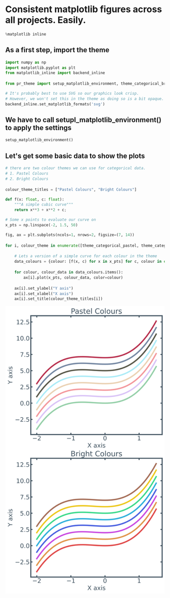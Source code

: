 # Consistent matplotlib figures across all projects. Easily.

```python
%matplotlib inline
```

## As a first step, import the theme


```python
import numpy as np
import matplotlib.pyplot as plt
from matplotlib_inline import backend_inline

from pr_theme import setup_matplotlib_environment, theme_categorical_bright, theme_categorical_pastel, theme_colours
```


```python
# It's probably best to use SVG so our graphics look crisp.
# However, we won't set this in the theme as doing so is a bit opaque.
backend_inline.set_matplotlib_formats('svg')
```

## We have to call setupl_matplotlib_environment() to apply the settings


```python
setup_matplotlib_environment()
```

## Let's get some basic data to show the plots


```python
# there are two colour themes we can use for categorical data.
# 1. Pastel Colours
# 2. Bright Colours

colour_theme_titles = ["Pastel Colours", "Bright Colours"]
```


```python
def f(x: float, c: float):
    """A simple cubic curve"""
    return x**3 + x**2 + c;
```


```python
# Some x points to evaluate our curve on
x_pts = np.linspace(-2, 1.5, 50)
```


```python
fig, ax = plt.subplots(ncols=1, nrows=2, figsize=(7, 14))

for i, colour_theme in enumerate([theme_categorical_pastel, theme_categorical_bright]):
    
    # Lets a version of a simple curve for each colour in the theme
    data_colours = {colour: [f(x, c) for x in x_pts] for c, colour in enumerate(colour_theme)}
    
    for colour, colour_data in data_colours.items():
        ax[i].plot(x_pts, colour_data, color=colour)
    
    ax[i].set_ylabel("Y axis")
    ax[i].set_xlabel("X axis")
    ax[i].set_title(colour_theme_titles[i])
```


    
![svg](output_10_0.svg)
    



```python

```


```python

```
